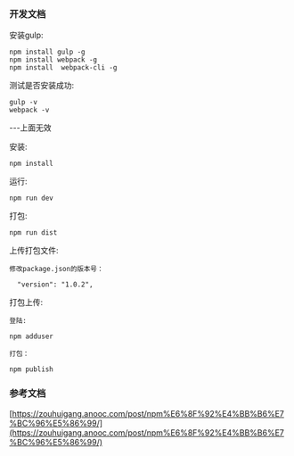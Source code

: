 ### 开发文档

安装gulp:

	npm install gulp -g
	npm install webpack -g
	npm install  webpack-cli -g

测试是否安装成功:

	
	gulp -v
	webpack -v
	
---上面无效

安装:

	npm install

运行:


	npm run dev


打包:

	npm run dist


上传打包文件:

	修改package.json的版本号：

	  "version": "1.0.2",


打包上传:

	登陆:

	npm adduser 

	打包：

	npm publish




### 参考文档


[https://zouhuigang.anooc.com/post/npm%E6%8F%92%E4%BB%B6%E7%BC%96%E5%86%99/](https://zouhuigang.anooc.com/post/npm%E6%8F%92%E4%BB%B6%E7%BC%96%E5%86%99/)
